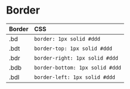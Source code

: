 # Border

Border | CSS
:--- | :---
.bd | `border: 1px solid #ddd`
.bdt | `border-top: 1px solid #ddd`
.bdr | `border-right: 1px solid #ddd`
.bdb | `border-bottom: 1px solid #ddd`
.bdl | `border-left: 1px solid #ddd`
